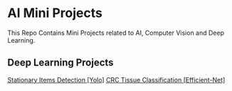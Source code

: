 # AI Mini Projects
This Repo Contains Mini Projects related to AI, Computer Vision and Deep Learning.


## Deep Learning Projects
[Stationary Items Detection [Yolo]](YOLO_For_Stationary_Items.ipynb)
[CRC Tissue Classification [Efficient-Net]](CRC_Tissue_Classification)
